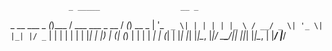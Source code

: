                  _ _____                  __ _
 _ __ ___  _   _(_)___ /  ___ ___  _ __  / _(_) __ _
| '_ ` _ \| | | | | |_ \ / __/ _ \| '_ \| |_| |/ _` |
| | | | | | |_| | |___) | (_| (_) | | | |  _| | (_| |
|_| |_| |_|\__, |_|____/ \___\___/|_| |_|_| |_|\__, |
           |___/                               |___/



